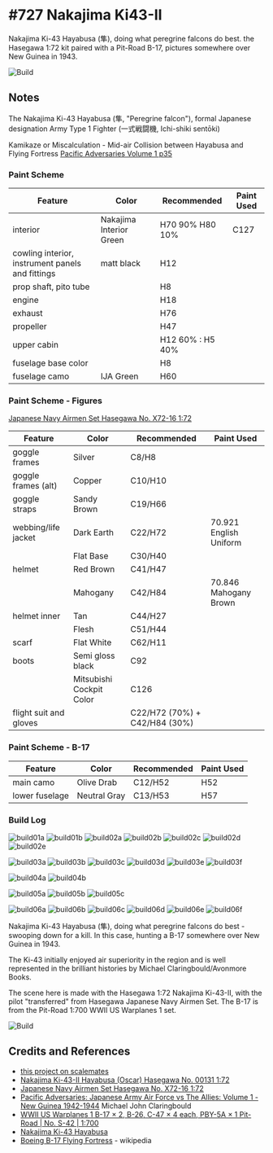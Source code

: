 # #727 Nakajima Ki43-II

Nakajima Ki-43 Hayabusa (隼), doing what peregrine falcons do best. the Hasegawa 1:72 kit paired with a Pit-Road B-17, pictures somewhere over New Guinea in 1943.

![Build](./assets/NakajimaKi43-II_build.jpg?raw=true)

## Notes

The Nakajima Ki-43 Hayabusa (隼, "Peregrine falcon"), formal Japanese designation Army Type 1 Fighter (一式戦闘機, Ichi-shiki sentōki)

Kamikaze or Miscalculation - Mid-air Collision between Hayabusa and Flying Fortress
[Pacific Adversaries Volume 1 p35](https://www.goodreads.com/book/show/46160748-pacific-adversaries)

### Paint Scheme

| Feature                                          | Color                   | Recommended      | Paint Used |
|--------------------------------------------------|-------------------------|------------------|------------|
| interior                                         | Nakajima Interior Green | H70 90% H80 10%  | C127       |
| cowling interior, instrument panels and fittings | matt black              | H12              |            |
| prop shaft, pito tube                            |                         | H8               |            |
| engine                                           |                         | H18              |            |
| exhaust                                          |                         | H76              |            |
| propeller                                        |                         | H47              |            |
| upper cabin                                      |                         | H12 60% : H5 40% |            |
| fuselage base color                              |                         | H8               |            |
| fuselage camo                                    | IJA Green               | H60              |            |

### Paint Scheme - Figures

[Japanese Navy Airmen Set Hasegawa No. X72-16 1:72](https://www.scalemates.com/kits/hasegawa-x72-16-japanese-navy-airmen-set--1123725)

| Feature                                         | Color                    | Recommended | Paint Used |
|-------------------------------------------------|--------------------------|-------------|------------|
| goggle frames                                   | Silver                   | C8/H8       |            |
| goggle frames (alt)                             | Copper                   | C10/H10     |            |
| goggle straps                                   | Sandy Brown              | C19/H66     |            |
| webbing/life jacket                             | Dark Earth               | C22/H72     | 70.921 English Uniform |
|                                                 | Flat Base                | C30/H40     |            |
| helmet                                          | Red Brown                | C41/H47     |            |
|                                                 | Mahogany                 | C42/H84     | 70.846 Mahogany Brown |
| helmet inner                                    | Tan                      | C44/H27     |            |
|                                                 | Flesh                    | C51/H44     |            |
| scarf                                           | Flat White               | C62/H11     |            |
| boots                                           | Semi gloss black         | C92         |            |
|                                                 | Mitsubishi Cockpit Color | C126        |            |
| flight suit and gloves                          |                          | C22/H72 (70%) + C42/H84 (30%) |            |

### Paint Scheme - B-17

| Feature                                         | Color                    | Recommended | Paint Used |
|-------------------------------------------------|--------------------------|-------------|------------|
| main camo                                       | Olive Drab               | C12/H52     | H52        |
| lower fuselage                                  | Neutral Gray             | C13/H53     | H57        |

### Build Log

![build01a](./assets/build01a.jpg?raw=true)
![build01b](./assets/build01b.jpg?raw=true)
![build02a](./assets/build02a.jpg?raw=true)
![build02b](./assets/build02b.jpg?raw=true)
![build02c](./assets/build02c.jpg?raw=true)
![build02d](./assets/build02d.jpg?raw=true)
![build02e](./assets/build02e.jpg?raw=true)

![build03a](./assets/build03a.jpg?raw=true)
![build03b](./assets/build03b.jpg?raw=true)
![build03c](./assets/build03c.jpg?raw=true)
![build03d](./assets/build03d.jpg?raw=true)
![build03e](./assets/build03e.jpg?raw=true)
![build03f](./assets/build03f.jpg?raw=true)

![build04a](./assets/build04a.jpg?raw=true)
![build04b](./assets/build04b.jpg?raw=true)

![build05a](./assets/build05a.jpg?raw=true)
![build05b](./assets/build05b.jpg?raw=true)
![build05c](./assets/build05c.jpg?raw=true)

![build06a](./assets/build06a.jpg?raw=true)
![build06b](./assets/build06b.jpg?raw=true)
![build06c](./assets/build06c.jpg?raw=true)
![build06d](./assets/build06d.jpg?raw=true)
![build06e](./assets/build06e.jpg?raw=true)
![build06f](./assets/build06f.jpg?raw=true)

Nakajima Ki-43 Hayabusa (隼), doing what peregrine falcons do best - swooping down for a kill. In this case, hunting a B-17 somewhere over New Guinea in 1943.

The Ki-43 initially enjoyed air superiority in the region and is well represented in the brilliant histories by Michael Claringbould/Avonmore Books.

The scene here is made with the Hasegawa 1:72 Nakajima Ki-43-II, with the pilot "transferred" from Hasegawa Japanese Navy Airmen Set. The B-17 is from the Pit-Road 1:700 WWII US Warplanes 1 set.

![Build](./assets/NakajimaKi43-II_build.jpg?raw=true)

## Credits and References

* [this project on scalemates](https://www.scalemates.com/profiles/mate.php?id=74137&p=projects&project=152234)
* [Nakajima Ki-43-II Hayabusa (Oscar) Hasegawa No. 00131 1:72](https://www.scalemates.com/kits/hasegawa-00131-nakajima-ki-43-ii-hayabusa-oscar--172623)
* [Japanese Navy Airmen Set Hasegawa No. X72-16 1:72](https://www.scalemates.com/kits/hasegawa-x72-16-japanese-navy-airmen-set--1123725)
* [Pacific Adversaries: Japanese Army Air Force vs The Allies: Volume 1 - New Guinea 1942-1944](https://www.goodreads.com/book/show/46160748-pacific-adversaries) Michael John Claringbould
* [WWII US Warplanes 1 B-17 × 2, B-26, C-47 × 4 each, PBY-5A × 1 Pit-Road | No. S-42 | 1:700](https://www.scalemates.com/kits/pit-road-s-42-wwii-us-warplanes-1--1246895)
* [Nakajima Ki-43 Hayabusa](https://en.wikipedia.org/wiki/Nakajima_Ki-43_Hayabusa)
* [Boeing B-17 Flying Fortress](https://en.wikipedia.org/wiki/Boeing_B-17_Flying_Fortress) - wikipedia
